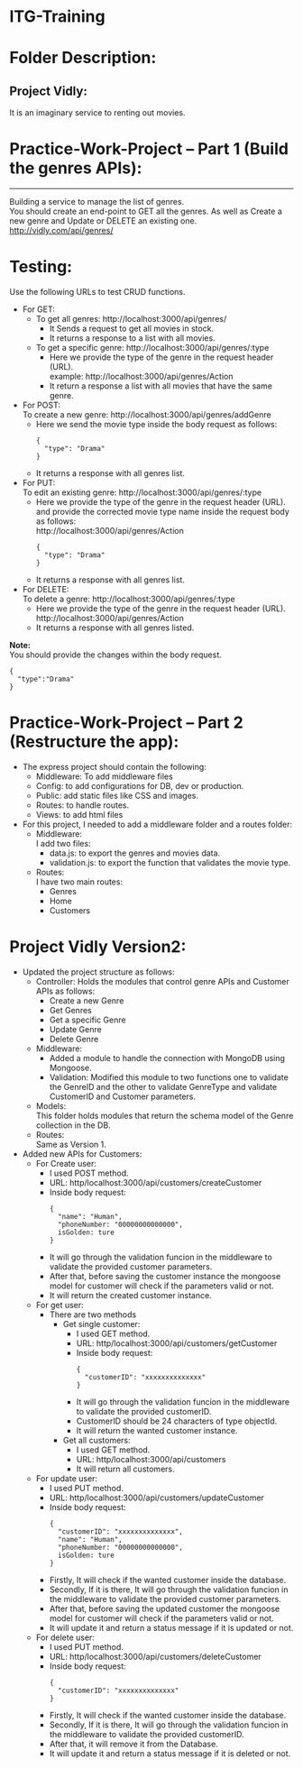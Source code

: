 # ITG-Training

# Folder Description:

## Project Vidly:  
It is an imaginary service to renting out movies.

# Practice-Work-Project – Part 1 (Build the genres APIs):
---

Building a service to manage the list of genres.  
You should create an end-point to GET all the genres. As well as Create a new genre and Update or DELETE an existing one.  
http://vidly.com/api/genres/

# Testing:

Use the following URLs to test CRUD functions.

- For GET:  
  - To get all genres: http://localhost:3000/api/genres/
    - It Sends a request to get all movies in stock. 
    - It returns a response to a list with all movies.
  - To get a specific genre: http://localhost:3000/api/genres/:type
    - Here we provide the type of the genre in the request header (URL).  
      example:  http://localhost:3000/api/genres/Action
    - It return a response a list with all movies that have the same genre.
- For POST:  
To create a new genre: http://localhost:3000/api/genres/addGenre  
  - Here we send the movie type inside the body request as follows:  
    ```
    {
      "type": "Drama"
    } 
    ```
  - It returns a response with all genres list.
- For PUT:  
  To edit an existing genre: http://localhost:3000/api/genres/:type  
    - Here we provide the type of the genre in the request header (URL).  
      and provide the corrected movie type name inside the request body as follows:  
      http://localhost:3000/api/genres/Action
      ```
      {
        "type": "Drama"
      } 
      ```
    - It returns a response with all genres list.
- For DELETE:  
  To delete a genre: http://localhost:3000/api/genres/:type
    - Here we provide the type of the genre in the request header (URL).  
      http://localhost:3000/api/genres/Action
    - It returns a response with all genres listed.

**Note:**  
You should provide the changes within the body request.
```
{
  "type":"Drama"
}
```
# Practice-Work-Project – Part 2 (Restructure the app):  
- The express project should contain the following:
  - Middleware: To add middleware files
  - Config: to add configurations for DB, dev or production.
  - Public: add static files like CSS and images.
  - Routes: to handle routes.
  - Views: to add html files
- For this project, I needed to add a middleware folder and a routes folder:
  - Middleware:  
    I add two files:
      - data.js: to export the genres and movies data.
      - validation.js: to export the function that validates the movie type.
  - Routes:  
    I have two main routes:
      - Genres
      - Home
      - Customers
# Project Vidly Version2:
- Updated the project structure as follows:
  - Controller:
    Holds the modules that control genre APIs and Customer APIs as follows:
    - Create a new Genre
    - Get Genres
    - Get a specific Genre
    - Update Genre 
    - Delete Genre
  - Middleware:
    - Added a module to handle the connection with MongoDB using Mongoose.
    - Validation:
      Modified this module to two functions one to validate the GenreID and the other to validate GenreType and validate CustomerID and Customer parameters.
  - Models:  
    This folder holds modules that return the schema model of the Genre collection in the DB.
  - Routes:  
    Same as Version 1. 
- Added new APIs for Customers:
  - For Create user:
    - I used POST method.
    - URL: http/localhost:3000/api/customers/createCustomer
    - Inside body request:
      ```
      {
        "name": "Human",
        "phoneNumber: "00000000000000",
        isGolden: ture
      }
      ```   
    - It will go through the validation funcion in the middleware to validate the provided customer parameters.
    - After that, before saving the customer instance the mongoose model for customer will check if the parameters valid or not.
    - It will return the created customer instance.
  - For get user:
    - There are two methods
      - Get single customer:
        - I used GET method.
        - URL: http/localhost:3000/api/customers/getCustomer
        - Inside body request:
          ```
          {
            "customerID": "xxxxxxxxxxxxxx"
          }
          ```   
        - It will go through the validation funcion in the middleware to validate the provided customerID.
        - CustomerID should be 24 characters of type objectId.  
        - It will return the wanted customer instance.
      - Get all customers:
        - I used GET method.
        - URL: http/localhost:3000/api/customers  
        - It will return all customers.
  - For update user:
    - I used PUT method.
    - URL: http/localhost:3000/api/customers/updateCustomer
    - Inside body request:
      ```
      {
        "customerID": "xxxxxxxxxxxxxx",
        "name": "Human",
        "phoneNumber: "00000000000000",
        isGolden: ture
      }
      ```   
    - Firstly, It will check if the wanted customer inside the database. 
    - Secondly, If it is there, It will go through the validation funcion in the middleware to validate the provided customer parameters.
    - After that, before saving the updated customer the mongoose model for customer will check if the parameters valid or not.
    - It will update it and return a status message if it is updated or not. 
  - For delete user:
    - I used PUT method.
    - URL: http/localhost:3000/api/customers/deleteCustomer
    - Inside body request:
      ```
      {
        "customerID": "xxxxxxxxxxxxxx"
      }
      ```   
    - Firstly, It will check if the wanted customer inside the database. 
    - Secondly, If it is there, It will go through the validation funcion in the middleware to validate the provided customerID.
    - After that, it will remove it from the Database.
    - It will update it and return a status message if it is deleted or not. 